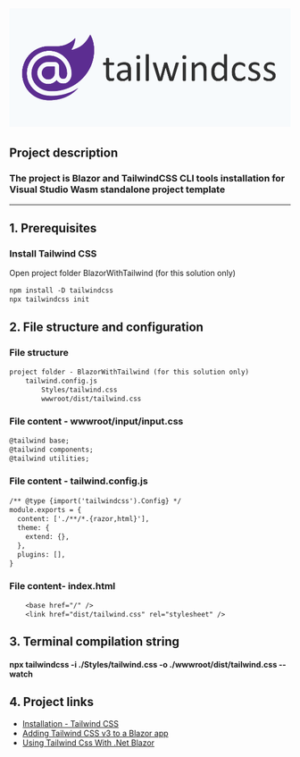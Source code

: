 ![](https://github.com/SergeyDavidovich/BlazorWithTailwind/blob/master/blazor-tailwind.png)
----
## Project description ##
### The project is Blazor and TailwindCSS CLI tools installation for Visual Studio Wasm standalone project template ###
---
## 1. Prerequisites ##
### Install Tailwind CSS ###

Open project folder BlazorWithTailwind (for this solution only)
```
npm install -D tailwindcss 
npx tailwindcss init
````

## 2. File structure and configuration 
### File structure
```
project folder - BlazorWithTailwind (for this solution only)
    tailwind.config.js
        Styles/tailwind.css
        wwwroot/dist/tailwind.css
```
### File content - wwwroot/input/input.css
```
@tailwind base;
@tailwind components;
@tailwind utilities;
```
### File content - tailwind.config.js
```
/** @type {import('tailwindcss').Config} */
module.exports = {
  content: ['./**/*.{razor,html}'],
  theme: {
    extend: {},
  },
  plugins: [],
}
```
### File content- index.html
```
    <base href="/" />
    <link href="dist/tailwind.css" rel="stylesheet" />
```
## 3. Terminal compilation string
#### npx tailwindcss -i ./Styles/tailwind.css -o ./wwwroot/dist/tailwind.css --watch ####
## 4. Project links
- [Installation - Tailwind CSS](https://tailwindcss.com/docs/installation)
- [Adding Tailwind CSS v3 to a Blazor app](https://chrissainty.com/adding-tailwind-css-v3-to-a-blazor-app/)
- [Using Tailwind Css With .Net Blazor](https://dev.to/rasheedmozaffar/using-tailwind-css-with-net-blazor-4ng7)

